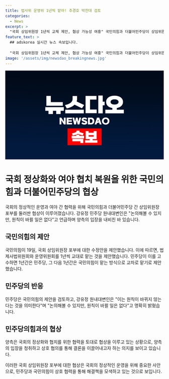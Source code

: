 ```yaml
---
title: 법사위 운영위 1년씩 맡아! 추경호 박찬대 검토
categories:
  - News
excerpt: >
  "국회 상임위원장 1년씩 교체 제안, 협상 가능성 여흥" 국민의힘과 더불어민주당이 상임위원장 임기를 1년씩 교대로 맡는 안을 제안했다. 국민의힘은 여당 관례를 존중하며 협의를 제안했지만, 더불어민주당은 원칙을 지켜가며 협상 가능성을 열어뒀다. 양측은 협상을 통해 상임위의 임기를 조율할 예정이다.
feature_text: >
  ## adskorea 실시간 뉴스 속보입니다.

  "국회 상임위원장 1년씩 교체 제안, 협상 가능성 여흥" 국민의힘과 더불어민주당이 상임위원장 임기를 1년씩 교대로 맡는 안을 제안했다. 국민의힘은 여당 관례를 존중하며 협의를 제안했지만, 더불어민주당은 원칙을 지켜가며 협상 가능성을 열어뒀다. 양측은 협상을 통해 상임위의 임기를 조율할 예정이다.
image: '/assets/img/newsdao_breakingnews.jpg'
---
```


<p><img src="/assets/img/newsdao_breakingnews.jpg" alt="adskorea 속보" /></p>

<h1>국회 정상화와 여야 협치 복원을 위한 국민의힘과 더불어민주당의 협상</h1>

<p>국회의 정상적인 운영과 여야 간 협력을 위해 국민의힘과 더불어민주당 간 상임위원장 포부를 둘러싼 협상이 이루어졌습니다. 강유정 민주당 원내대변인은 "논의해볼 수 있지만, 원칙이 바뀔 일은 없다"고 언급하며 양측의 입장을 내비친 바 있습니다.</p>

<h2>국민의힘의 제안</h2>

<p data-ke-size="size16">국민의힘이 19일, 국회 상임위원장 포부에 대한 수정안을 제안했습니다. 이에 따르면, 법제사법위원회와 운영위원회를 1년씩 교대로 맡는 것을 제안했습니다. 민주당이 이를 고수하면 1년간은 민주당, 그 다음 1년간은 국민의힘이 맡는 방식으로 교차로 맡기로 제안했습니다.</p>

<h2>민주당의 반응</h2>

<p data-ke-size="size16">민주당은 국민의힘의 제안을 검토하고, 강유정 원내대변인은 "이는 원칙이 바뀌지 않는다는 것을 의미한다"며 "논의해볼 수 있지만, 원칙이 바뀔 일은 없다"고 명확히 밝혔습니다.</p>

<h2>민주당의힘과의 협상</h2>

<p data-ke-size="size16">양측은 국회의 정상화와 협치를 위한 협력을 토대로 협상을 이루고 있는 상황으로, 양측의 입장을 청취하고 상호 협의를 통해 결론을 이끌어내고자 하는 의지를 보이고 있습니다.</p>

<p>이러한 국회 상임위원장 포부에 대한 협상은 국회의 정상적인 운영을 위해 중요한 사안으로, 민주당과 국민의힘이 상호 협력을 통해 해결책을 모색하고 있는 것으로 보입니다.</p>

